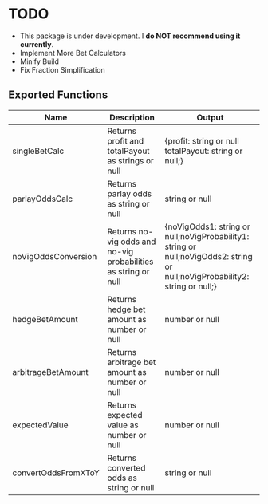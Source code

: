 # TODO

- This package is under development. I **do NOT recommend using it currently**.
- Implement More Bet Calculators
- Minify Build
- Fix Fraction Simplification

## Exported Functions

| Name                | Description                                                    | Output                                                                                                                       |
| ------------------- | -------------------------------------------------------------- | ---------------------------------------------------------------------------------------------------------------------------- |
| singleBetCalc       | Returns profit and totalPayout as strings or null              | {profit: string or null totalPayout: string or null;}                                                                        |
| parlayOddsCalc      | Returns parlay odds as string or null                          | string or null                                                                                                               |
| noVigOddsConversion | Returns no-vig odds and no-vig probabilities as string or null | {noVigOdds1: string or null;noVigProbability1: string or null;noVigOdds2: string or null;noVigProbability2: string or null;} |
| hedgeBetAmount      | Returns hedge bet amount as number or null                     | number or null                                                                                                               |
| arbitrageBetAmount  | Returns arbitrage bet amount as number or null                 | number or null                                                                                                               |
| expectedValue       | Returns expected value as number or null                       | number or null                                                                                                               |
| convertOddsFromXToY | Returns converted odds as string or null                       | string or null                                                                                                               |
